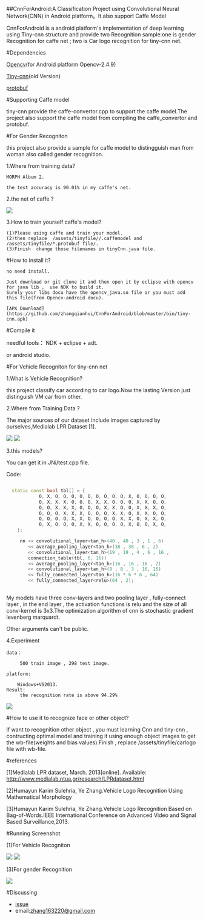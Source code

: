 ##CnnForAndroid:A Classification Project using Convolutional Neural Network(CNN) in Android platform。It also support Caffe Model

CnnForAndroid is a android platform's implementation of deep learning using Tiny-cnn structure and provide two Recognition sample:one is gender Recognition for caffe net ; two is Car logo recognition for tiny-cnn net.

#Dependencies

[Opencv](http://opencv.org/)(for Android platform Opencv-2.4.9)

[Tiny-cnn](https://github.com/nyanp/tiny-cnn#features)(old Version)

[protobuf](https://github.com/google/protobuf)

#Supporting Caffe model

tiny-cnn provide the caffe-convertor.cpp to support the caffe model.The project also support the caffe model from  compiling the caffe_convertor and protobuf.

#For Gender Recogniton

 this project also provide a sample for caffe model to distingguish man from woman also called gender recognition. 
 	
 1.Where from training data?
 	
 	MORPH Album 2.
 	
 	the test accuracy is 90.01% in my caffe's net.
 	
 2.the net of caffe ?
	
![](https://github.com/zhangqianhui/CnnForAndroid/blob/master/photo%20for%20readme/net.PNG)
	
 3.How to train yourself caffe's model?
 	
 	(1)Please using caffe and train your model.     
 	(2)then replace  /assets/tinyfile//.caffemodel and /assets/tinyfile/*.protobuf file/.
 	(3)Finish  change those filenames in tinyCnn.java file.

#How to install it?
 	
 	no need install.

	Just download or git clone it and then open it by eclipse with opencv for java lib ,  use NDK to build it.
 	Surely your libs docu have the opencv_java.so file or you must add this file(from Opencv-android docu).
 	
 	[APK Download](https://github.com/zhangqianhui/CnnForAndroid/blob/master/bin/tiny-cnn.apk)
 
#Compile it 
 
 needful tools： NDK + eclipse + adt.
 
 or android studio.
 
#For Vehicle Recogniton for tiny-cnn net 

1.What is Vehicle Recognition?

 this project classify car according to car logo.Now  the lasting Version just distinguish VM car from other.

2.Where from Training Data ?

The major sources of our dataset include images captured by ourselves,Medialab LPR Dataset [1].

![](https://github.com/zhangqianhui/CnnForAndroid/blob/master/photo%20for%20readme/20.jpg)
![](https://github.com/zhangqianhui/CnnForAndroid/blob/master/photo%20for%20readme/21.jpg) 

3.this models?

You can get it in JNi/test.cpp file.

Code:
```cpp

  static const bool tbl[] = {
			O, X, O, O, O, O, O, O, O, O, O, X, O, O, O, O,
			O, X, X, X, O, O, O, X, X, O, O, O, X, X, O, O,
			O, O, X, X, X, O, O, O, X, X, O, O, X, X, X, O,
			O, O, O, X, X, X, O, O, O, X, X, O, X, X, O, O,
			O, O, O, O, X, X, O, O, O, O, X, X, O, X, X, O,
			O, X, O, O, O, X, X, O, O, O, O, X, O, O, X, O,
	};

	 nn << convolutional_layer<tan_h>(40 , 40 , 3 , 1 , 6)  
		<< average_pooling_layer<tan_h>(38 , 38 , 6 , 2)   
		<< convolutional_layer<tan_h>(19 , 19 , 4 , 6 , 16 ,
		connection_table(tbl, 6, 16))              
		<< average_pooling_layer<tan_h>(16 , 16 , 16 , 2)  
		<< convolutional_layer<tan_h>(8 , 8 , 3 , 16, 16) 
		<< fully_connected_layer<tan_h>(16 * 6 * 6 , 64)
		<< fully_connected_layer<relu>(64 , 2);
		
```
 My models have three conv-layers and two pooling layer , fully-connect layer , in the end layer , the activation functions is relu and the size of all conv-kernel is 3x3.The optimization algorithm of cnn  is stochastic gradient levenberg marquardt.
 
 Other arguments can't be public.
 
 4.Experiment 
 
 	data：
 
		 500 train image , 298 test image.
 
 	platform:
 
 		Windows+VS2013.
 	Result:
 		 the recognition rate is above 94.29% 
 		 
 ![](https://github.com/zhangqianhui/CnnForAndroid/blob/master/photo%20for%20readme/test.PNG)
 
 		
 
#How to use it to recognize face or other object?

If want to recognition other object , you must learning Cnn and tiny-cnn , contructing optimal model and training it using 
enough object images to get the wb-file(weights and bias values).Finish , replace /assets/tinyfile/carlogo file with wb-file.

#references 

[1]Medialab LPR dataset, March. 2013[online]. Available: http://www.medialab.ntua.gr/research/LPRdataset.html

[2]Humayun Karim Sulehria, Ye Zhang.Vehicle Logo Recognition Using Mathematical Morphology

[3]Humayun Karim Sulehria, Ye Zhang.Vehicle Logo Recognition Based on Bag-of-Words.IEEE International Conference on Advanced Video and Signal Based Surveillance,2013.

#Running Screenshot

(1)For Vehicle Recogniton

![](https://github.com/zhangqianhui/CnnForAndroid/blob/master/photo%20for%20readme/23.png)
![](https://github.com/zhangqianhui/CnnForAndroid/blob/master/photo%20for%20readme/24.png) 

(3)For gender Recognition

![](https://github.com/zhangqianhui/CnnForAndroid/blob/master/photo%20for%20readme/app.png)

#Discussing
* [issue](https://github.com/zhangqianhui/CnnForAndroid/issues/new)
* email:zhang163220@gmail.com
